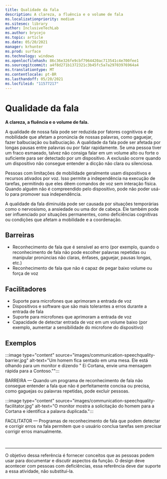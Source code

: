 ```yaml
---
title: Qualidade da fala
description: A clareza, a fluência e o volume de fala
ms.localizationpriority: medium
ms.sitesec: library
author: InclusiveTechLab
ms.author: brycejo
ms.topic: article
ms.date: 05/20/2021
manager: krhunter
ms.prod: surface
ms.technology: windows
ms.openlocfilehash: 86c36e326fe9cbf7964420ac713541c4e700fee1
ms.sourcegitcommit: a4f8d271b1372321c3b45fc5a7a29703976964a4
ms.translationtype: MT
ms.contentlocale: pt-BR
ms.lasthandoff: 05/20/2021
ms.locfileid: "11577217"
---
```

# <a name="speech-quality"></a>Qualidade da fala

**A clareza, a fluência e o volume de fala.**

A qualidade de nossa fala pode ser reduzida por fatores cognitivos e de mobilidade que afetam a pronúncia de nossas palavras, como gaguejar, fazer balbuciação ou balbuciação. A qualidade da fala pode ser afetada por longas pausas entre palavras ou por falar rapidamente. Se uma pessoa tiver um fraco esmaeado, talvez não consiga falar em um volume alto ou forte o suficiente para ser detectado por um dispositivo. A exclusão ocorre quando um dispositivo não consegue entender a dicção não clara ou silenciosa.

Pessoas com limitações de mobilidade geralmente usam dispositivos e recursos ativados por voz. Isso permite a independência na execução de tarefas, permitindo que eles dêem comandos de voz sem interação física. Quando alguém não é compreendido pelo dispositivo, pode não poder usá-lo para promover sua independência.

A qualidade da fala diminuída pode ser causada por situações temporárias como o nervosismo, a ansiedade ou uma dor de cabeça. Ele também pode ser influenciado por situações permanentes, como deficiências cognitivas ou condições que afetam a mobilidade e a coordenação.

## <a name="barriers"></a>Barreiras
* Reconhecimento de fala que é sensível ao erro (por exemplo, quando o reconhecimento de fala não pode escolher palavras repetidas ou manipular pronúncias não claras, ênfases, gaguejar, pausas longas, etc.)
* Reconhecimento de fala que não é capaz de pegar baixo volume ou força de voz

## <a name="facilitators"></a>Facilitadores
* Suporte para microfones que aprimoram a entrada de voz
* Dispositivos e software que são mais tolerantes a erros durante a entrada de fala
* Suporte para microfones que aprimoram a entrada de voz
* Capacidade de detectar entrada de voz em um volume baixo (por exemplo, aumentar a sensibilidade do microfone do dispositivo)

## <a name="examples"></a>Exemplos

:::image type="content" source="images/communication-speechquality-barrier.jpg" alt-text="Um homem fica sentado em uma mesa. Ele está olhando para um monitor e dizendo &quot; Ei Cortana, envie uma mensagem rápida para a Contoso.&quot;":::

BARREIRA — Quando um programa de reconhecimento de fala não consegue entender a fala que não é perfeitamente concisa ou precisa, como gaguejas ou palavras repetidas, pode excluir pessoas. 

:::image type="content" source="images/communication-speechquality-facilitator.jpg" alt-text="O monitor mostra a solicitação do homem para a Cortana e identifica a palavra duplicada.":::

FACILITATOR — Programas de reconhecimento de fala que podem detectar e corrigir erros na fala permitem que o usuário conclua tarefas sem precisar corrigir erros manualmente.

&nbsp;

[comment]: # (Instrução Footer)
___
O objetivo dessa referência é fornecer conceitos que as pessoas podem usar para documentar e discutir aspectos da função. O design deve acontecer com pessoas com deficiências, essa referência deve dar suporte a essa atividade, não substituí-la. 
